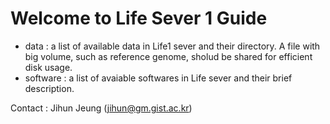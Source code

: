 # Welcome to Life Sever 1 Guide
- data : a list of available data in Life1 sever and their directory. A file with big volume, such as reference genome, sholud be shared for efficient disk usage.
- software : a list of avaiable softwares in Life sever and their brief description.

Contact : Jihun Jeung (jihun@gm.gist.ac.kr)
